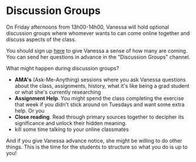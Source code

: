 # Discussion Groups

On Friday afternoons from 13h00-14h00, Vanessa will hold optional discussion groups where whomever wants to can come online together and discuss aspects of the class.&#x20;

You should sign up [here](https://docs.google.com/spreadsheets/d/153\_Rzt-yaPZOm7jPI7JaWtQD6rwccmskbzYvkkFttCM/edit?usp=sharing) to give Vanessa a sense of how many are coming. You can send her questions in advance in the "Discussion Groups" channel.&#x20;

What might happen during discussion groups?

* **AMA's** (Ask-Me-Anything) sessions where you ask Vanessa questions about the class, assignments, history, what it's like being a grad student or what she's currently researching
* **Assignment Help**. You might spend the class completing the exercise that week if you didn't stick around on Tuesdays and want some extra help. Or you&#x20;
* **Close reading**. Read through primary sources together to decipher its significance and unlock their hidden meaning.
* kill some time talking to your online classmates

And if you give Vanessa advance notice, she might be willing to do other things. This is the time for the students to structure so what you do is up to you!
